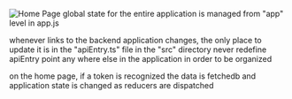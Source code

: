 ![Home Page]("readme-images/buyit-homepage.png")
global state for the entire application is managed from "app" level in app.js


whenever links to the backend application changes, the only place to update it is in the "apiEntry.ts" file in the "src" directory 
never redefine apiEntry point any where else in the application  in order to be organized


on the home page, if a token is recognized the data is fetchedb and application state is changed as reducers are dispatched 